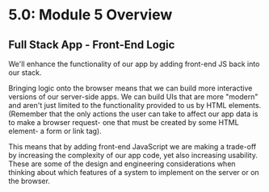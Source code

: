 # 5.0: Module 5 Overview

## **Full Stack App - Front-End Logic**

We'll enhance the functionality of our app by adding front-end JS back into our stack.

Bringing logic onto the browser means that we can build more interactive versions of our server-side apps. We can build UIs that are more "modern" and aren't just limited to the functionality provided to us by HTML elements. \(Remember that the only actions the user can take to affect our app data is to make a browser request- one that must be created by some HTML element- a form or link tag\).

This means that by adding front-end JavaScript we are making a trade-off by increasing the complexity of our app code, yet also increasing  usability. These are some of the design and engineering considerations when thinking about which features of a system to implement on the server or on the browser.

